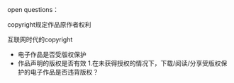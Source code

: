 open questions：

copyright规定作品原作者权利

互联网时代的copyright
- 电子作品是否受版权保护
- 作品声明的版权是否有效
1.在未获得授权的情况下，下载/阅读/分享受版权保护的电子作品是否违背版权？